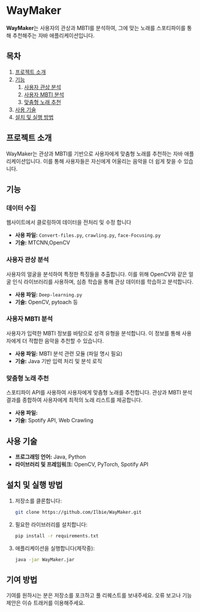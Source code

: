 # WayMaker

**WayMaker**는 사용자의 관상과 MBTI를 분석하여, 그에 맞는 노래를 스포티파이를 통해 추천해주는 자바 애플리케이션입니다.

## 목차
1. [프로젝트 소개](#프로젝트-소개)
2. [기능](#기능)
    1. [사용자 관상 분석](#사용자-관상-분석)
    2. [사용자 MBTI 분석](#사용자-mbti-분석)
    3. [맞춤형 노래 추천](#맞춤형-노래-추천)
3. [사용 기술](#사용-기술)
4. [설치 및 실행 방법](#설치-및-실행-방법)

## 프로젝트 소개
WayMaker는 관상과 MBTI를 기반으로 사용자에게 맞춤형 노래를 추천하는 자바 애플리케이션입니다. 이를 통해 사용자들은 자신에게 어울리는 음악을 더 쉽게 찾을 수 있습니다.

## 기능

### 데이터 수집
웹사이트에서 클로링하여 데이터을 전처리 및 수정 합니다
- **사용 파일:** `Convert-files.py`, `crawling.py`, `face-Focusing.py`
- **기술:** MTCNN,OpenCV

### 사용자 관상 분석
사용자의 얼굴을 분석하여 특정한 특징들을 추출합니다. 이를 위해 OpenCV와 같은 얼굴 인식 라이브러리를 사용하며, 심층 학습을 통해 관상 데이터를 학습하고 분석합니다.
- **사용 파일:** `Deep-learning.py`
- **기술:** OpenCV, pytoach 등

### 사용자 MBTI 분석
사용자가 입력한 MBTI 정보를 바탕으로 성격 유형을 분석합니다. 이 정보를 통해 사용자에게 더 적합한 음악을 추천할 수 있습니다.
- **사용 파일:** MBTI 분석 관련 모듈 (파일 명시 필요)
- **기술:** Java 기반 입력 처리 및 분석 로직

### 맞춤형 노래 추천
스포티파이 API를 사용하여 사용자에게 맞춤형 노래를 추천합니다. 관상과 MBTI 분석 결과를 종합하여 사용자에게 최적의 노래 리스트를 제공합니다.
- **사용 파일:** 
- **기술:** Spotify API, Web Crawling

## 사용 기술
- **프로그래밍 언어:** Java, Python
- **라이브러리 및 프레임워크:** OpenCV, PyTorch, Spotify API

## 설치 및 실행 방법
1. 저장소를 클론합니다:
    ```sh
    git clone https://github.com/Ilbie/WayMaker.git
    ```
2. 필요한 라이브러리를 설치합니다:
    ```sh
    pip install -r requirements.txt
    ```
3. 애플리케이션을 실행합니다(제작중):
    ```sh
    java -jar WayMaker.jar
    ```

## 기여 방법
기여를 원하시는 분은 저장소를 포크하고 풀 리퀘스트를 보내주세요. 오류 보고나 기능 제안은 이슈 트래커를 이용해주세요.
